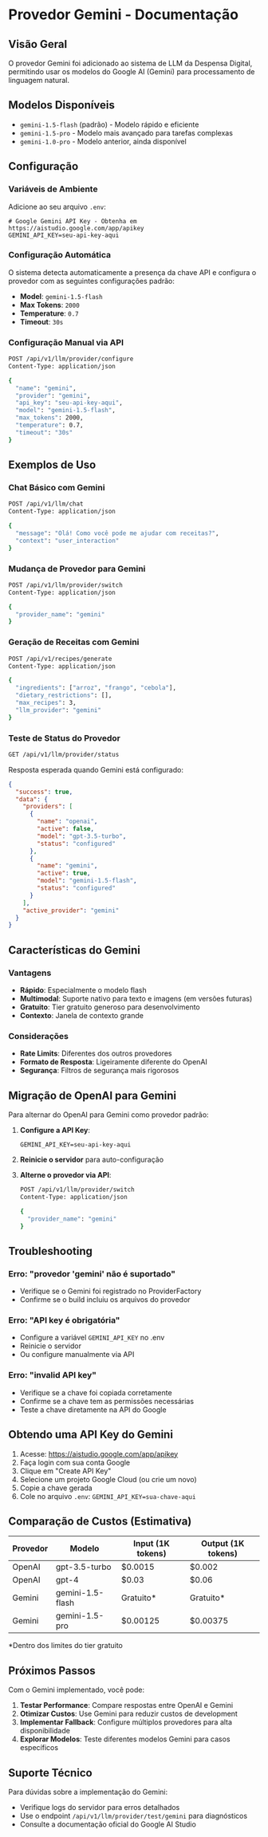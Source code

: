 # Provedor Gemini - Documentação

## Visão Geral
O provedor Gemini foi adicionado ao sistema de LLM da Despensa Digital, permitindo usar os modelos do Google AI (Gemini) para processamento de linguagem natural.

## Modelos Disponíveis
- `gemini-1.5-flash` (padrão) - Modelo rápido e eficiente
- `gemini-1.5-pro` - Modelo mais avançado para tarefas complexas
- `gemini-1.0-pro` - Modelo anterior, ainda disponível

## Configuração

### Variáveis de Ambiente
Adicione ao seu arquivo `.env`:

```env
# Google Gemini API Key - Obtenha em https://aistudio.google.com/app/apikey  
GEMINI_API_KEY=seu-api-key-aqui
```

### Configuração Automática
O sistema detecta automaticamente a presença da chave API e configura o provedor com as seguintes configurações padrão:

- **Model**: `gemini-1.5-flash`
- **Max Tokens**: `2000`
- **Temperature**: `0.7`
- **Timeout**: `30s`

### Configuração Manual via API

```bash
POST /api/v1/llm/provider/configure
Content-Type: application/json

{
  "name": "gemini",
  "provider": "gemini",
  "api_key": "seu-api-key-aqui",
  "model": "gemini-1.5-flash",
  "max_tokens": 2000,
  "temperature": 0.7,
  "timeout": "30s"
}
```

## Exemplos de Uso

### Chat Básico com Gemini

```bash
POST /api/v1/llm/chat
Content-Type: application/json

{
  "message": "Olá! Como você pode me ajudar com receitas?",
  "context": "user_interaction"
}
```

### Mudança de Provedor para Gemini

```bash
POST /api/v1/llm/provider/switch
Content-Type: application/json

{
  "provider_name": "gemini"
}
```

### Geração de Receitas com Gemini

```bash
POST /api/v1/recipes/generate
Content-Type: application/json

{
  "ingredients": ["arroz", "frango", "cebola"],
  "dietary_restrictions": [],
  "max_recipes": 3,
  "llm_provider": "gemini"
}
```

### Teste de Status do Provedor

```bash
GET /api/v1/llm/provider/status
```

Resposta esperada quando Gemini está configurado:
```json
{
  "success": true,
  "data": {
    "providers": [
      {
        "name": "openai", 
        "active": false,
        "model": "gpt-3.5-turbo",
        "status": "configured"
      },
      {
        "name": "gemini",
        "active": true,
        "model": "gemini-1.5-flash", 
        "status": "configured"
      }
    ],
    "active_provider": "gemini"
  }
}
```

## Características do Gemini

### Vantagens
- **Rápido**: Especialmente o modelo flash
- **Multimodal**: Suporte nativo para texto e imagens (em versões futuras)
- **Gratuito**: Tier gratuito generoso para desenvolvimento
- **Contexto**: Janela de contexto grande

### Considerações
- **Rate Limits**: Diferentes dos outros provedores
- **Formato de Resposta**: Ligeiramente diferente do OpenAI
- **Segurança**: Filtros de segurança mais rigorosos

## Migração de OpenAI para Gemini

Para alternar do OpenAI para Gemini como provedor padrão:

1. **Configure a API Key**:
   ```env
   GEMINI_API_KEY=seu-api-key-aqui
   ```

2. **Reinicie o servidor** para auto-configuração

3. **Alterne o provedor via API**:
   ```bash
   POST /api/v1/llm/provider/switch
   Content-Type: application/json
   
   {
     "provider_name": "gemini"
   }
   ```

## Troubleshooting

### Erro: "provedor 'gemini' não é suportado"
- Verifique se o Gemini foi registrado no ProviderFactory
- Confirme se o build incluiu os arquivos do provedor

### Erro: "API key é obrigatória"
- Configure a variável `GEMINI_API_KEY` no .env
- Reinicie o servidor
- Ou configure manualmente via API

### Erro: "invalid API key"
- Verifique se a chave foi copiada corretamente
- Confirme se a chave tem as permissões necessárias
- Teste a chave diretamente na API do Google

## Obtendo uma API Key do Gemini

1. Acesse: https://aistudio.google.com/app/apikey
2. Faça login com sua conta Google
3. Clique em "Create API Key"
4. Selecione um projeto Google Cloud (ou crie um novo)
5. Copie a chave gerada
6. Cole no arquivo `.env`: `GEMINI_API_KEY=sua-chave-aqui`

## Comparação de Custos (Estimativa)

| Provedor | Modelo | Input (1K tokens) | Output (1K tokens) |
|----------|---------|-------------------|-------------------|
| OpenAI | gpt-3.5-turbo | $0.0015 | $0.002 |
| OpenAI | gpt-4 | $0.03 | $0.06 |
| Gemini | gemini-1.5-flash | Gratuito* | Gratuito* |
| Gemini | gemini-1.5-pro | $0.00125 | $0.00375 |

*Dentro dos limites do tier gratuito

## Próximos Passos

Com o Gemini implementado, você pode:

1. **Testar Performance**: Compare respostas entre OpenAI e Gemini
2. **Otimizar Custos**: Use Gemini para reduzir custos de development
3. **Implementar Fallback**: Configure múltiplos provedores para alta disponibilidade
4. **Explorar Modelos**: Teste diferentes modelos Gemini para casos específicos

## Suporte Técnico

Para dúvidas sobre a implementação do Gemini:
- Verifique logs do servidor para erros detalhados
- Use o endpoint `/api/v1/llm/provider/test/gemini` para diagnósticos
- Consulte a documentação oficial do Google AI Studio
